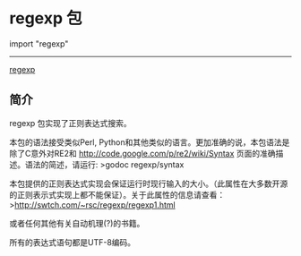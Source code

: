 # regexp 包

import "regexp"

---
[regexp](http://godoc.golangtc.com/pkg/regexp/)

## 简介

regexp 包实现了正则表达式搜索。

本包的语法接受类似Perl, Python和其他类似的语言。更加准确的说，本包语法是除了C意外对RE2和 http://code.google.com/p/re2/wiki/Syntax 页面的准确描述。语法的简述，请运行:
    >godoc regexp/syntax

本包提供的正则表达式实现会保证运行时现行输入的大小。（此属性在大多数开源的正则表示式实现上都不能保证）。关于此属性的信息请查看：
    >http://swtch.com/~rsc/regexp/regexp1.html

或者任何其他有关自动机理(?)的书籍。

所有的表达式语句都是UTF-8编码。

